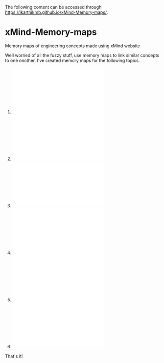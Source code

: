 The following content can be accessed through https://ikarthikmb.github.io/xMind-Memory-maps/.
# xMind-Memory-maps
Memory maps of engineering concepts made using xMind website

Well worried of all the fuzzy stuff, use memory maps to link similar concepts to one onother. I've created memory maps for the following topics.
 
 1. ![Antennas Classification](Engineering-subject-memory-maps/Antennas.pdf)
 2. ![Computer Networks](Engineering-subject-memory-maps/Computer-Networks.pdf)
 3. ![Cryptography](Engineering-subject-memory-maps/Crypto.pdf)
 4. ![Modern Communication](Engineering-subject-memory-maps/Digital-communication.pdf)
 5. ![Evolution of Semiconductor](Engineering-subject-memory-maps/Evolution-of-semiconductors.pdf)
 6. ![microwave Devices](Engineering-subject-memory-maps/Microwave-Devices.pdf)

That's it!
 
